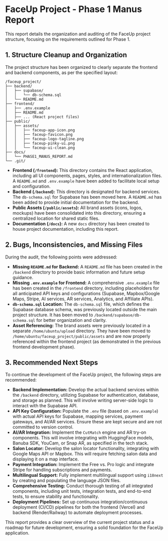 # FaceUp Project - Phase 1 Manus Report

This report details the organization and auditing of the FaceUp project structure, focusing on the requirements outlined for Phase 1.

## 1. Structure Cleanup and Organization

The project structure has been organized to clearly separate the frontend and backend components, as per the specified layout:

```
/faceup_project/
├── backend/
│   ├── supabase/
│   │   └── db-schema.sql
│   └── README.md
├── frontend/
│   ├── .env.example
│   ├── README.md
│   ├── ... (React project files)
├── public/
│   ├── assets/
│   │   ├── faceup-app-icon.png
│   │   ├── faceup-favicon.png
│   │   ├── faceup-logo-tagline.png
│   │   ├── faceup-pinky-ui.png
│   │   └── faceup-ui-clean.png
├── docs/
│   └── PHASE1_MANUS_REPORT.md
└── .git/
```

-   **Frontend (`/frontend`):** This directory contains the React application, including all UI components, pages, styles, and internationalization files. A `README.md` and `.env.example` have been added to facilitate local setup and configuration.
-   **Backend (`/backend`):** This directory is designated for backend services. The `db-schema.sql` for Supabase has been moved here. A `README.md` has been added to provide initial documentation for the backend.
-   **Public Assets (`/public/assets`):** All brand assets (icons, logos, mockups) have been consolidated into this directory, ensuring a centralized location for shared static files.
-   **Documentation (`/docs`):** A new `docs` directory has been created to house project documentation, including this report.

## 2. Bugs, Inconsistencies, and Missing Files

During the audit, the following points were addressed:

-   **Missing `README.md` for Backend:** A `README.md` file has been created in the `/backend` directory to provide basic information and future setup guidance.
-   **Missing `.env.example` for Frontend:** A comprehensive `.env.example` file has been created in the `/frontend` directory, including placeholders for all anticipated API keys and configurations (Supabase, Mapbox/Google Maps, Stripe, AI services, AR services, Analytics, and Affiliate APIs).
-   **`db-schema.sql` Location:** The `db-schema.sql` file, which defines the Supabase database schema, was previously located outside the main project structure. It has been moved to `/backend/supabase/db-schema.sql` for better organization and clarity.
-   **Asset Referencing:** The brand assets were previously located in a separate `/home/ubuntu/upload` directory. They have been moved to `/home/ubuntu/faceup_project/public/assets` and are now properly referenced within the frontend project (as demonstrated in the previous frontend development phase).

## 3. Recommended Next Steps

To continue the development of the FaceUp project, the following steps are recommended:

-   **Backend Implementation:** Develop the actual backend services within the `/backend` directory, utilizing Supabase for authentication, database, and storage as planned. This will involve writing server-side logic to interact with the Supabase API.
-   **API Key Configuration:** Populate the `.env` file (based on `.env.example`) with actual API keys for Supabase, mapping services, payment gateways, and AI/AR services. Ensure these are kept secure and are not committed to version control.
-   **AI/AR Integration:** Implement the `CutMatch` engine and AR try-on components. This will involve integrating with HuggingFace models, Banuba SDK, YouCam, or Snap AR, as specified in the tech stack.
-   **Salon Locator:** Develop the salon locator functionality, integrating with Google Maps API or Mapbox. This will require fetching salon data and displaying it on a map interface.
-   **Payment Integration:** Implement the Free vs. Pro logic and integrate Stripe for handling subscriptions and payments.
-   **Multilingual Support:** Fully implement multilingual support using `i18next` by creating and populating the language JSON files.
-   **Comprehensive Testing:** Conduct thorough testing of all integrated components, including unit tests, integration tests, and end-to-end tests, to ensure stability and functionality.
-   **Deployment Pipelines:** Set up continuous integration/continuous deployment (CI/CD) pipelines for both the frontend (Vercel) and backend (Render/Railway) to automate deployment processes.

This report provides a clear overview of the current project status and a roadmap for future development, ensuring a solid foundation for the FaceUp application.

